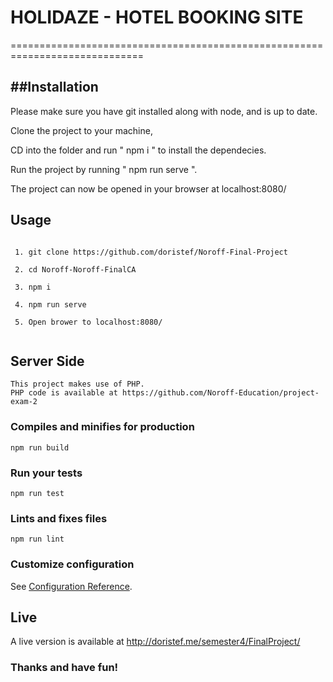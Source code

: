 # HOLIDAZE - HOTEL BOOKING SITE

=============================================================================

##Installation
---

Please make sure you have git installed along with node, and is up to date.

Clone the project to your machine, 

CD into the folder and run " npm i " to install the dependecies.

Run the project by running " npm run serve ". 

The project can now be opened in your browser at localhost:8080/


## Usage
```

 1. git clone https://github.com/doristef/Noroff-Final-Project
 
 2. cd Noroff-Noroff-FinalCA
 
 3. npm i
 
 4. npm run serve
 
 5. Open brower to localhost:8080/
 
```
## Server Side
```
This project makes use of PHP.
PHP code is available at https://github.com/Noroff-Education/project-exam-2
```

### Compiles and minifies for production
```
npm run build
```

### Run your tests
```
npm run test
```

### Lints and fixes files
```
npm run lint
```

### Customize configuration
See [Configuration Reference](https://cli.vuejs.org/config/).


Live
---

A live version is available at http://doristef.me/semester4/FinalProject/


### Thanks and have fun!
